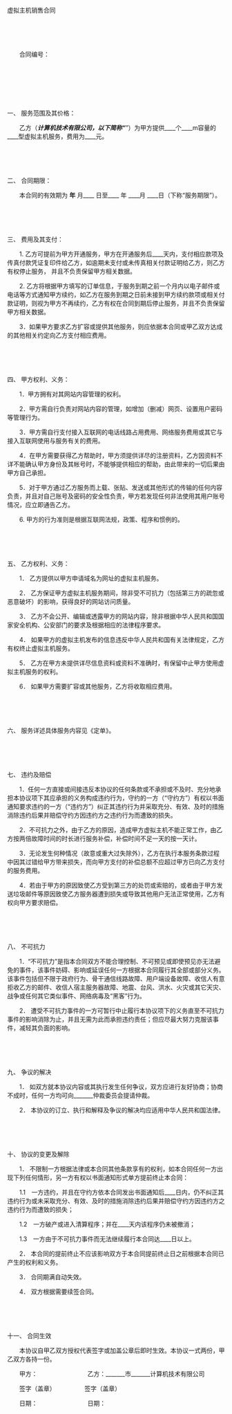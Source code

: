 



虚拟主机销售合同



 

　　

　　


 
　　合同编号：
 
　　



　　

　　

一、
服务范围及其价格：

　　乙方（_______计算机技术有限公司，以下简称“_______”）为甲方提供____个____m容量的____型虚拟主机服务，费用为____元。

　　

　　

二、
合同期限：

　　本合同的有效期为 ____年____ 月____ 日至____ 年 ____月 ____日（下称“服务期限”）。

　　

　　

三、
费用及其支付：

　　1. 乙方可提前为甲方开通服务，甲方在开通服务后____天内，支付相应款项及传真付款凭证复印件给乙方，如逾期未支付或未传真相关付款证明给乙方，则乙方有权停止服务， 并且不负责保留甲方相关数据。

　　2. 乙方将根据甲方填写的订单信息，于服务到期之前一个月内以电子邮件或电话等方式通知甲方续约，如乙方在服务到期之日前未接到甲方续约款项或相关付款证明，则视为甲方不再续约，乙方有权在合同到期后停止服务，并且不负责保留甲方相关数据。

　　3．如果甲方要求乙方扩容或提供其他服务，则应依据本合同或甲乙双方达成的其他相关约定向乙方支付相应费用。

　　

　　

四、
甲方权利、义务：

　　1．甲方拥有对其网站内容管理的权利。

　　2．甲方需自行负责对网站内容的管理，如增加（删减）网页、设置用户密码等管理行为。

　　3．甲方需自行支付接入互联网的电话线路占用费用、网络服务费用或其它与接入互联网使用与服务有关的费用。

　　4．在甲方需要获得乙方帮助时，甲方须提供详尽的注册资料，乙方因资料不详不能确认甲方身份及其帐号时，不能够提供相应的帮助，由此带来的一切后果由甲方自己承担。

　　5．对于甲方通过乙方服务而上载、张贴、发送或其他形式的传输的任何内容负责，并且对自己账号及密码的安全性负责，甲方若发现任何非法使用其用户账号情况，应立即通告乙方。

　　6. 甲方的行为准则是根据互联网法规，政策、程序和惯例的。

　　

　　

五、
乙方权利、义务：

　　1． 乙方提供以甲方申请域名为网址的虚拟主机服务。

　　2． 乙方保证甲方虚拟主机服务期间，除非受不可抗力（包括第三方的疏忽或恶意破坏）的影响，获得良好的网站访问质量。

　　3． 乙方不会公开、编辑或透露甲方的网站内容，除非根据中华人民共和国国家安全机构、公安部门的要求及根据相应的法律程序要求。

　　4． 如果甲方的虚拟主机发布的信息违反中华人民共和国有关法律规定，乙方有权终止虚拟主机服务。

　　5． 乙方在甲方未提供详尽信息资料或资料不准确时，有保留中止甲方使用虚拟主机服务的权利。

　　6． 如果甲方需要扩容或其他服务，乙方将收取相应费用。

　　

　　

六、
服务详述具体服务内容见《定单》。

　　

　　

七、
违约及赔偿

　　1．任何一方直接或间接违反本协议的任何条款或不承担或不及时、充分地承担本协议项下其应承担的义务构成违约行为，守约的一方（“守约方”）有权以书面通知要求违约的一方（“违约方”）纠正其违约行为并采取充分、有效、及时的措施消除违约后果并赔偿守约方因违约方之违约行为而遭致的损失。

　　2．不可抗力之外，由于乙方的原因，造成甲方虚拟主机不能正常工作，由乙方按两倍故障时间的时长进行服务补偿，补偿时间不足一天的按一天计。

　　3．无论发生何种情况（故意或重大过失除外），乙方在执行本服务条款过程中因其过错给甲方带来损失，而向甲方支付的补偿总额不应超过甲方已向乙方支付的服务费用。

　　4．若由于甲方的原因致使乙方受到第三方的处罚或索赔的，或者由于甲方发送垃圾邮件等原因致使乙方服务器遭到损失或导致其他用户无法正常使用，乙方有权向甲方要求赔偿。

　　

　　

八、
不可抗力

　　1．“不可抗力”是指本合同双方不能合理控制、不可预见或即使预见亦无法避免的事件，该事件妨碍、影响或延误任何一方根据本合同履行其全部或部分义务。该事件包括但不限于政府行为、骨干通信线路故障、用户端设备故障、收信人有意拒收乙方的邮件、收信人宿主服务器故障、地震、台风、洪水、火灾或其它天灾、战争或任何其它类似事件、网络病毒及“黑客”行为。

　　2． 遭受不可抗力事件的一方可暂行中止履行本协议项下的义务直至不可抗力事件的影响消除为止，并且无需为此而承担违约责任；但应尽最大努力克服该事件，减轻其负面的影响。

　　

　　

九、
争议的解决

　　1． 如双方就本协议内容或其执行发生任何争议，双方应进行友好协商；协商不成时，任何一方均可向_______仲裁委员会提请仲裁。

　　2． 本协议的订立、执行和解释及争议的解决均应适用中华人民共和国法律。

　　

　　

十、
协议的变更及解除

　　1． 不限制一方根据法律或本合同其他条款享有的权利，如本合同任何一方出现下列任何情形，另一方有权以书面通知形式单方提前终止本合同：

　　1.1　一方违约，并且在守约方依本合同发出书面通知后____日内，仍不纠正其违约行为或未采取充分、有效、及时的措施消除违约后果并赔偿守约方因违约方之违约行为而遭致的损失；

　　1.2　一方破产或进入清算程序；并在____天内该程序仍未被撤消；

　　1.3　一方由于不可抗力事件而无法继续履行本合同达____日以上。

　　2． 本合同的提前终止不应该影响双方于本合同提前终止日之前根据本合同已产生的权利和义务。

　　3． 合同期满自动失效。

　　4． 双方根据需要续签合同。

　　

　　

十一、
合同生效

　　本协议自甲乙双方授权代表签字或加盖公章后即时生效。本协议一式两份，甲乙双方各持一份。　　

　　甲方：　　　　　　　　 乙方：_______市_______计算机技术有限公司

　　签字（盖章）　　　　　 签字（盖章）

　　日期：　　　　　　　　 日期：